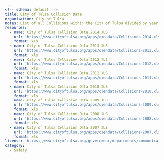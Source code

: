 ```yaml
---
<!-- schema: default -->
title: City of Tulsa Collision Data
organization: City of Tulsa
notes: List of all Collisions within the City of Tulsa divided by year
resources:
  - name: City of Tulsa Collision Data 2014 XLS
    url: 'https://www.cityoftulsa.org/apps/opendata/Collisions-2014.xlsx'
    format: xls
  - name: City of Tulsa Collision Data 2013 XLS
    url: 'https://www.cityoftulsa.org/apps/opendata/Collisions-2013.xlsx'
    format: xls
  - name: City of Tulsa Collision Data 2012 XLS
    url: 'https://www.cityoftulsa.org/apps/opendata/Collisions-2012.xlsx'
    format: xls
  - name: City of Tulsa Collision Data 2011 XLS
    url: 'https://www.cityoftulsa.org/apps/opendata/Collisions-2011.xlsx'
    format: xls
  - name: City of Tulsa Collision Data 2010 XLS
    url: 'https://www.cityoftulsa.org/apps/opendata/Collisions-2010.xlsx'
    format: xls
  - name: City of Tulsa Collision Data 2009 XLS
    url: 'https://www.cityoftulsa.org/apps/opendata/Collisions-2009.xlsx'
    format: xls
  - name: City of Tulsa Collision Data 2008 XLS
    url: 'https://www.cityoftulsa.org/apps/opendata/Collisions-2008.xlsx'
    format: xls
  - name: City of Tulsa Collision Data 2007 XLS
    url: 'https://www.cityoftulsa.org/apps/opendata/Collisions-2007.xlsx'
    format: xls
license: 'https://www.cityoftulsa.org/government/departments/communications/legal-disclaimer/'
category:
  - Safety
---
```


